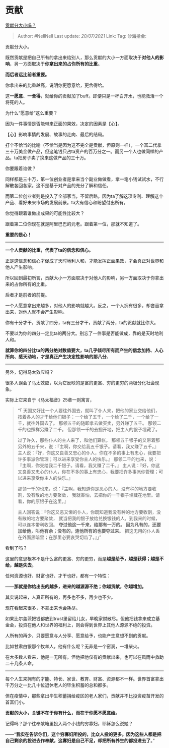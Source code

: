 # 贡献
[贡献分大小吗？](https://www.zhihu.com/question/457237032/answer/1907884057)

> Author: #NellNell
> Last update: *20/07/2021*
> Link:
> Tag:
> 沙海拾金:

贡献分大小。

既然贡献是把自己所有的拿出来给别人，那么贡献的大小一方面取决于**对他人的影响**，另一方面取决于**你拿出来的占你所有的比重**。

**而后者远比前者重要。**

你拿出来的比重越高，说明你更愿意给，更舍得给。

这**一愿意**、**一舍得**，就给你的贡献加了buff。即便只是一杯白开水，也能救活一个将死的人。

为什么“愿意给”这么重要？

因为一件事情是否能带来正面的果效，决定的因素是【心】。

【心】影响事情的发展、故事的走向、最后的结局。

打个不恰当的比喻（不恰当是因为这不完全是贡献，但原则一样），一个富二代拿三十万美金做产品，但这笔钱只占ta资产的百万分之一。而另一个人也做同样的产品，ta把房子卖了换来这做产品的三十万。

你要跟着谁做？

同样都是三十万，第一位创业者是拿来当个副业做做看，拿一笔小钱试试水，不行解散各回各家。这不是基于对产品的充分了解和信任。

而第二位创业者则是投入了全部家当，不留后路。因为ta了解这项专利、理解这个产品、看好未来市场的发展前景。ta大有信心和盼望付出所有。

你觉得跟着谁做出成果的可能性比较大？

跟着第二位你现在就是阿里巴巴的元老。跟着第一位，那就不知道了。

**重要的是心！**

---

**一个人贡献的比重，代表了ta的信念和信心。**

正是这信念和信心才促成了天时地利人和，才能发挥正面果效，才会真正对世界和他人产生影响。

所以回到最初所言，贡献大小一方面取决于对他人的影响，另一方面取决于你拿出来的占你所有的比重。

后者才是前者的前提。

一个人愿意拿出来越多，对他人的影响就越大。反之，一个人拥有很多，却吝啬拿出来，对他人就不会产生影响。

你有十分才干，贡献了四分，ta有三分才干，贡献了两分，ta的贡献就比你大。

不要以为你的四分一定比ta的两分大。别忘了一件事是否能做成，靠的是天时地利人和。

**就算你的四分比ta的两分绝对数值要大，ta几乎倾尽所有而产生的信念加持、人心所向、感天动地，才是真正产生决定性影响的那八分**。

---

另外，记得马太效应吗？

很多人误会了马太效应，以为它反映的是富的更富、穷的更穷的两极分化社会现象。

实际上它来自于《马太福音》25章一则寓言，

> “「 天国又好比一个人要往外国去，就叫了仆人来，把他的家业交给他们， 按着各人的才干给他们银子：一个给了五千，一个给了二千，一个给了一千，就往外国去了。 那领五千的随即拿去做买卖，另外赚了五千。 那领二千的也照样另赚了二千。 但那领一千的去掘开地，把主人的银子埋藏了。
>
> 过了许久，那些仆人的主人来了，和他们算帐。 那领五千银子的又带着那另外的五千来，说：『主啊，你交给我五千银子。请看，我又赚了五千。』 主人说：『好，你这又良善又忠心的仆人，你在不多的事上有忠心，我要把许多事派你管理；可以进来享受你主人的快乐。』 那领二千的也来，说：『主啊，你交给我二千银子。请看，我又赚了二千。』 主人说：『好，你这又良善又忠心的仆人，你在不多的事上有忠心，我要把许多事派你管理；可以进来享受你主人的快乐。』
>
> 那领一千的也来，说：『主啊，我知道你是忍心的人，没有种的地方要收割，没有散的地方要聚敛， 我就害怕，去把你的一千银子埋藏在地里。请看，你的原银子在这里。』
>
> 主人回答说：『你这又恶又懒的仆人，你既知道我没有种的地方要收割，没有散的地方要聚敛， 就当把我的银子放给兑换银钱的人，到我来的时候，可以连本带利收回。 **夺过他这一千来，给那有一万的。 因为凡有的，还要加给他，叫他有余；没有的，连他所有的也要夺过来**。 把这无用的仆人丢在外面黑暗里；在那里必要哀哭切齿了。』」”

看到了吗？

这里的意思根本不是什么富的更富、穷的更穷，而是**越是给予，越是获得；越是不给，越是失去**。

任何资源也好、财富也好、才干也好，都有一个特性：

**——那就是你给出去的越多，进来的越源源不绝；你越贡献，你越增加。**

其实说起来，人真正所有的，再多也不多，再少也不少。

现在看起来很多，不拿出来也会耗尽。

如果比尔盖茨把钱都放到trust里留给儿女，早晚家财散尽。但他把钱拿来成立基金会，投资在他人和世界的福利上，则会得到世界上其他人源源不绝的投资。

人所有的再少，只要愿意与人分享、愿意给予，也能产生意想不到的贡献。

比如甘肃白银那个牧羊人，他有什么呢？无非是一个窑洞，一堆柴火。

在大多数人看来，他是一无所有。但他把他仅有的贡献出来，也可以在风雨中救助二十几条人命。

---

每个人生来拥有的才能、特长、家世、教育、财富、资源都不一样。世界首富拿出千万分之一比几十位退休老人的毕生积蓄的总和都多。

但在疫情中，那些拿出毕生积蓄捐给疫区的老人家们，贡献并不比投资疫苗开发的首富们小。

**贡献的大小，关键不在于你有什么，而在于你愿不愿意给。**

记得吗？那个往奉献箱里投入两个小钱的穷寡妇，耶稣怎么说她？

——“**我实在告诉你们，这个穷寡妇所投的，比众人投的更多。因为这些人都是把自己剩余的投进去作奉献，这寡妇是自己不足，却把所有养生的都投进去了**。”
